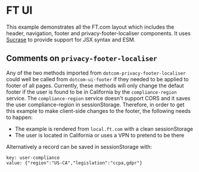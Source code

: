 # FT UI

This example demonstrates all the FT.com layout which includes the header, navigation, footer and privacy-footer-localiser components. It uses [Sucrase] to provide support for JSX syntax and ESM.

[Sucrase]: https://github.com/alangpierce/sucrase

## Comments on `privacy-footer-localiser`

Any of the two methods imported from `dotcom-privacy-footer-localiser` could well be called from `dotcom-ui-footer` if they needed to be applied to footer of all pages.
Currently, these methods will only change the defaut footer if the user is found to be in California by the `compliance-region` service.
The `compliance-region` service doesn't support CORS and it saves the user compliance-region in sessionStorage. Therefore, in order to get this example to make client-side changes to the footer, the following needs to happen:

  - The example is rendered from `local.ft.com` with a clean sessionStorage 
  - The user is located in California or uses a VPN to pretend to be there

Alternatively a record can be saved in sessionStorage with:

```
key: user-compliance
value: {"region":"US-CA","legislation":"ccpa,gdpr"}
```
